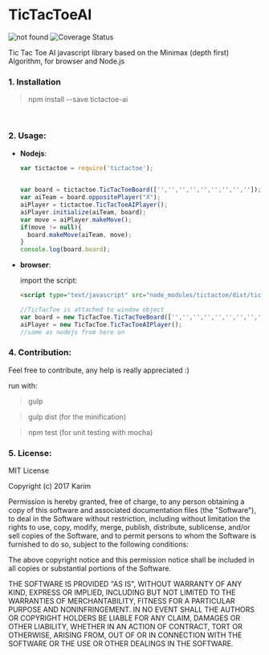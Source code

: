 # TicTacToeAI


<img src="https://travis-ci.org/kinotto/TicTacToeAI.svg?branch=master" alt="not found" /> <img src='https://coveralls.io/repos/github/kinotto/TicTacToeAI/badge.svg?branch=master' alt='Coverage Status' />




Tic Tac Toe AI  javascript library based on the Minimax (depth first) Algorithm, for browser and Node.js





### 1. Installation

> npm install --save tictactoe-ai

<br/>


### 2. Usage:


- **Nodejs**:

  
  ```javascript
  var tictactoe = require('tictactoe');
  ```
  
  ```javascript
 
  var board = tictactoe.TicTacToeBoard(['','','','','','','','','']); //empty board flattened
  var aiTeam = board.oppositePlayer("X");
  aiPlayer = tictactoe.TicTacToeAIPlayer();
  aiPlayer.initialize(aiTeam, board);
  var move = aiPlayer.makeMove();
  if(move != null){
    board.makeMove(aiTeam, move);
  }
  console.log(board.board);
  ```

- **browser**:

  import the script:
  ```html
  <script type="text/javascript" src="node_modules/tictactoe/dist/tictactoe.min.js"></script>
  ```
  
  ```javascript
  //TicTacToe is attached to window object
  var board = new TicTacToe.TicTacToeBoard(['','','','','','','','','']);
  aiPlayer = new TicTacToe.TicTacToeAIPlayer();
  //same as nodejs from here on
  ```

### 4. Contribution:
Feel free to contribute, any help is really appreciated :)


run with:

>gulp

>gulp dist (for the minification)

>npm test (for unit testing with mocha)







### 5. License:
MIT License

Copyright (c) 2017 Karim

Permission is hereby granted, free of charge, to any person obtaining a copy
of this software and associated documentation files (the "Software"), to deal
in the Software without restriction, including without limitation the rights
to use, copy, modify, merge, publish, distribute, sublicense, and/or sell
copies of the Software, and to permit persons to whom the Software is
furnished to do so, subject to the following conditions:

The above copyright notice and this permission notice shall be included in all
copies or substantial portions of the Software.

THE SOFTWARE IS PROVIDED "AS IS", WITHOUT WARRANTY OF ANY KIND, EXPRESS OR
IMPLIED, INCLUDING BUT NOT LIMITED TO THE WARRANTIES OF MERCHANTABILITY,
FITNESS FOR A PARTICULAR PURPOSE AND NONINFRINGEMENT. IN NO EVENT SHALL THE
AUTHORS OR COPYRIGHT HOLDERS BE LIABLE FOR ANY CLAIM, DAMAGES OR OTHER
LIABILITY, WHETHER IN AN ACTION OF CONTRACT, TORT OR OTHERWISE, ARISING FROM,
OUT OF OR IN CONNECTION WITH THE SOFTWARE OR THE USE OR OTHER DEALINGS IN THE
SOFTWARE.
